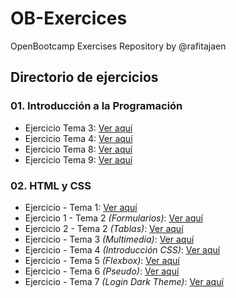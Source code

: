 # OB-Exercices
OpenBootcamp Exercises Repository by @rafitajaen

## Directorio de ejercicios
### 01. Introducción a la Programación
 - Ejercicio Tema 3: [Ver aquí](/01-IP/exercises/IPTema3.java)
 - Ejercicio Tema 4: [Ver aquí](/01-IP/exercises/IPTema4.java)
 - Ejercicio Tema 8: [Ver aquí](/01-IP/exercises/IPTema8.java)
 - Ejercicio Tema 9: [Ver aquí](/01-IP/exercises/IPTema9.java)

### 02. HTML y CSS
 - Ejercicio    - Tema 1: [Ver aquí](/02-HTML-CSS/exercises/HTML-Tema1.html)
 - Ejercicio 1  - Tema 2 *(Formularios)*: [Ver aquí](/02-HTML-CSS/exercises/HTML-Tema2-Formularios.html)
 - Ejercicio 2  - Tema 2 *(Tablas)*: [Ver aquí](/02-HTML-CSS/exercises/HTML-Tema2-Tablas.html)
 - Ejercicio    - Tema 3 *(Multimedia)*: [Ver aquí](/02-HTML-CSS/exercises/HTML-Tema3-Multimedia.html)
 - Ejercicio    - Tema 4 *(Introducción CSS)*: [Ver aquí](/02-HTML-CSS/exercises/HTML-Tema4-CSS.html)
 - Ejercicio    - Tema 5 *(Flexbox)*: [Ver aquí](/02-HTML-CSS/exercises/HTML-Tema5-Flex.html)
 - Ejercicio    - Tema 6 *(Pseudo)*: [Ver aquí](/02-HTML-CSS/exercises/HTML-Tema6-Pseudo.html)
 - Ejercicio    - Tema 7 *(Login Dark Theme)*: [Ver aquí](/02-HTML-CSS/exercises/HTML-Tema7-Login.html)
